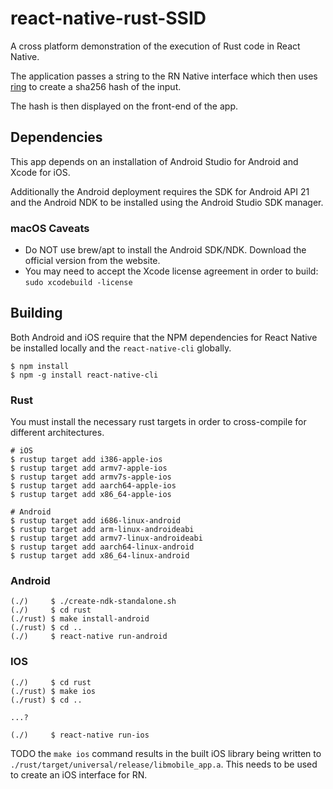 # react-native-rust-SSID
A cross platform demonstration of the execution of Rust code in React Native.

The application passes a string to the RN Native interface which then uses [ring](https://github.com/briansmith/ring) to create a sha256 hash of the input.

The hash is then displayed on the front-end of the app.

## Dependencies

This app depends on an installation of Android Studio for Android and Xcode for iOS.

Additionally the Android deployment requires the SDK for Android API 21 and the Android NDK to be installed using the Android Studio SDK manager.

### macOS Caveats

* Do NOT use brew/apt to install the Android SDK/NDK. Download the official version from the website.
* You may need to accept the Xcode license agreement in order to build: `sudo xcodebuild -license`

## Building

Both Android and iOS require that the NPM dependencies for React Native be installed locally and the `react-native-cli` globally.

```shell
$ npm install
$ npm -g install react-native-cli
```

### Rust

You must install the necessary rust targets in order to cross-compile for different architectures.

```shell
# iOS
$ rustup target add i386-apple-ios
$ rustup target add armv7-apple-ios
$ rustup target add armv7s-apple-ios
$ rustup target add aarch64-apple-ios
$ rustup target add x86_64-apple-ios

# Android
$ rustup target add i686-linux-android
$ rustup target add arm-linux-androideabi
$ rustup target add armv7-linux-androideabi
$ rustup target add aarch64-linux-android
$ rustup target add x86_64-linux-android
```

### Android

```shell
(./)     $ ./create-ndk-standalone.sh
(./)     $ cd rust
(./rust) $ make install-android
(./rust) $ cd ..
(./)     $ react-native run-android
```

### IOS

```shell
(./)     $ cd rust
(./rust) $ make ios
(./rust) $ cd ..

...?

(./)     $ react-native run-ios
```

TODO the `make ios` command results in the built iOS library being written to `./rust/target/universal/release/libmobile_app.a`. This needs to be used to create an iOS interface for RN.

